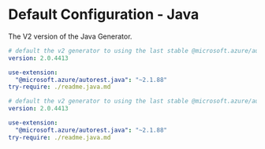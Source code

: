 # Default Configuration - Java

The V2 version of the Java Generator.

``` yaml $(java) && $(preview) && !isRequested('@autorest/java')
# default the v2 generator to using the last stable @microsoft.azure/autorest-core 
version: 2.0.4413

use-extension:
  "@microsoft.azure/autorest.java": "~2.1.88"
try-require: ./readme.java.md
```

``` yaml $(java) && !isRequested('@autorest/java')
# default the v2 generator to using the last stable @microsoft.azure/autorest-core 
version: 2.0.4413

use-extension:
  "@microsoft.azure/autorest.java": "~2.1.88"
try-require: ./readme.java.md
```
